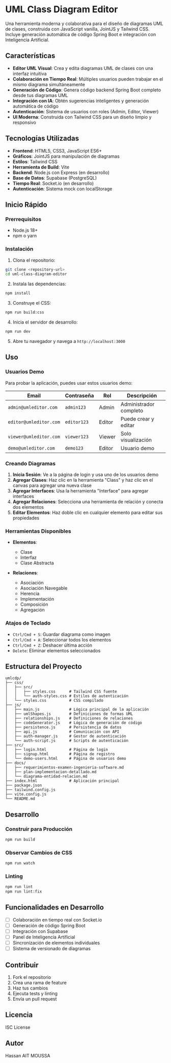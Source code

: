 # UML Class Diagram Editor

Una herramienta moderna y colaborativa para el diseño de diagramas UML de clases, construida con JavaScript vanilla, JointJS y Tailwind CSS. Incluye generación automática de código Spring Boot e integración con Inteligencia Artificial.

## Características

- **Editor UML Visual**: Crea y edita diagramas UML de clases con una interfaz intuitiva
- **Colaboración en Tiempo Real**: Múltiples usuarios pueden trabajar en el mismo diagrama simultáneamente
- **Generación de Código**: Genera código backend Spring Boot completo desde tus diagramas UML
- **Integración con IA**: Obtén sugerencias inteligentes y generación automática de código
- **Autenticación**: Sistema de usuarios con roles (Admin, Editor, Viewer)
- **UI Moderna**: Construida con Tailwind CSS para un diseño limpio y responsivo

## Tecnologías Utilizadas

- **Frontend**: HTML5, CSS3, JavaScript ES6+
- **Gráficos**: JointJS para manipulación de diagramas
- **Estilos**: Tailwind CSS
- **Herramienta de Build**: Vite
- **Backend**: Node.js con Express (en desarrollo)
- **Base de Datos**: Supabase (PostgreSQL)
- **Tiempo Real**: Socket.io (en desarrollo)
- **Autenticación**: Sistema mock con localStorage

## Inicio Rápido

### Prerrequisitos

- Node.js 18+ 
- npm o yarn

### Instalación

1. Clona el repositorio:
```bash
git clone <repository-url>
cd uml-class-diagram-editor
```

2. Instala las dependencias:
```bash
npm install
```

3. Construye el CSS:
```bash
npm run build:css
```

4. Inicia el servidor de desarrollo:
```bash
npm run dev
```

5. Abre tu navegador y navega a `http://localhost:3000`

## Uso

### Usuarios Demo

Para probar la aplicación, puedes usar estos usuarios demo:

| Email | Contraseña | Rol | Descripción |
|-------|------------|-----|-------------|
| `admin@umleditor.com` | `admin123` | Admin | Administrador completo |
| `editor@umleditor.com` | `editor123` | Editor | Puede crear y editar |
| `viewer@umleditor.com` | `viewer123` | Viewer | Solo visualización |
| `demo@umleditor.com` | `demo123` | Editor | Usuario demo |

### Creando Diagramas

1. **Inicia Sesión**: Ve a la página de login y usa uno de los usuarios demo
2. **Agregar Clases**: Haz clic en la herramienta "Class" y haz clic en el canvas para agregar una nueva clase
3. **Agregar Interfaces**: Usa la herramienta "Interface" para agregar interfaces
4. **Agregar Relaciones**: Selecciona una herramienta de relación y conecta dos elementos
5. **Editar Elementos**: Haz doble clic en cualquier elemento para editar sus propiedades

### Herramientas Disponibles

- **Elementos**:
  - Clase
  - Interfaz  
  - Clase Abstracta

- **Relaciones**:
  - Asociación
  - Asociación Navegable
  - Herencia
  - Implementación
  - Composición
  - Agregación

### Atajos de Teclado

- `Ctrl/Cmd + S`: Guardar diagrama como imagen
- `Ctrl/Cmd + A`: Seleccionar todos los elementos
- `Ctrl/Cmd + Z`: Deshacer última acción
- `Delete`: Eliminar elementos seleccionados

## Estructura del Proyecto

```
umlcdp/
├── css/
│   ├── src/
│   │   ├── styles.css      # Tailwind CSS fuente
│   │   └── auth-styles.css # Estilos de autenticación
│   └── styles.css          # CSS compilado
├── js/
│   ├── main.js             # Lógica principal de la aplicación
│   ├── umlShapes.js        # Definiciones de formas UML
│   ├── relationships.js    # Definiciones de relaciones
│   ├── codeGenerator.js    # Lógica de generación de código
│   ├── persistence.js      # Persistencia de datos
│   ├── api.js              # Comunicación con API
│   ├── auth-manager.js     # Gestor de autenticación
│   └── auth-script.js      # Scripts de autenticación
├── src/
│   ├── login.html          # Página de login
│   ├── signup.html         # Página de registro
│   └── demo-users.html     # Página de usuarios demo
├── docs/
│   ├── requerimientos-examen-ingenieria-software.md
│   ├── plan-implementacion-detallado.md
│   └── diagrama-entidad-relacion.md
├── index.html              # Aplicación principal
├── package.json
├── tailwind.config.js
├── vite.config.js
└── README.md
```

## Desarrollo

### Construir para Producción

```bash
npm run build
```

### Observar Cambios de CSS

```bash
npm run watch
```

### Linting

```bash
npm run lint
npm run lint:fix
```

## Funcionalidades en Desarrollo

- [ ] Colaboración en tiempo real con Socket.io
- [ ] Generación de código Spring Boot
- [ ] Integración con Supabase
- [ ] Panel de Inteligencia Artificial
- [ ] Sincronización de elementos individuales
- [ ] Sistema de versionado de diagramas

## Contribuir

1. Fork el repositorio
2. Crea una rama de feature
3. Haz tus cambios
4. Ejecuta tests y linting
5. Envía un pull request

## Licencia

ISC License

## Autor

Hassan AIT MOUSSA